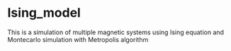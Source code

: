 # Ising_model
This is a simulation of multiple magnetic systems using Ising equation and Montecarlo simulation with Metropolis algorithm
